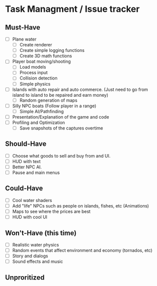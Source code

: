 # Task Managment / Issue tracker
## Must-Have
- [ ] Plane water
    - [ ] Create renderer
    - [ ] Create simple logging functions
    - [ ] Create 3D math functions
- [ ] Player boat moving/shooting
    - [ ] Load models
    - [ ] Process input
    - [ ] Collision detection
    - [ ] Simple physics 
- [ ] Islands with auto repair and auto commerce. (Just need to go from island to island to be repaired and earn money)
    - [ ] Random generation of maps
- [ ] Silly NPC boats (Follow player in a range)
    - [ ] Simple AI/Pathfinding

- [ ] Presentation/Explanation of the game and code
- [ ] Profiling and Optimization
    - [ ] Save snapshots of the captures overtime

## Should-Have
- [ ] Choose what goods to sell and buy from and UI. 
- [ ] HUD with text
- [ ] Better NPC AI.
- [ ] Pause and main menus

## Could-Have
- [ ] Cool water shaders
- [ ] Add "life" NPCs such as people on islands, fishes, etc (Animations)
- [ ] Maps to see where the prices are best
- [ ] HUD with cool UI

## Won't-Have (this time)
- [ ] Realistic water physics
- [ ] Random events that affect environment and economy (tornados, etc)
- [ ] Story and dialogs
- [ ] Sound effects and music

## Unproritized